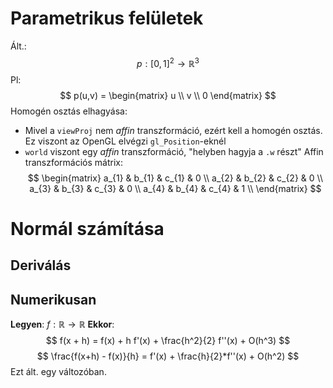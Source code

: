 # Parametrikus felületek

Ált.:
$$
p : [0,1]^2 \to \mathbb{R}^3
 $$
 Pl: 
 $$
 p(u,v) =  \begin{matrix}
u \\
v  \\
0
\end{matrix}
 $$
Homogén osztás elhagyása:
- Mivel a `viewProj` nem *affin* transzformáció, ezért kell a homogén osztás. Ez viszont az OpenGL elvégzi `gl_Position`-eknél 
- `world` viszont egy *affin* transzformáció, "helyben hagyja a `.w` részt"
Affin transzformációs mátrix: $$
\begin{matrix}
a_{1} & b_{1} & c_{1} & 0 \\
a_{2} & b_{2} & c_{2} & 0 \\
a_{3} & b_{3} & c_{3} & 0 \\
a_{4} & b_{4} & c_{4} & 1 \\
\end{matrix}
$$ 
# Normál számítása
## Deriválás
## Numerikusan
**Legyen**: $f : \mathbb{R} \to \mathbb{R}$
**Ekkor**:
$$
f(x + h) = f(x) + h f'(x) + \frac{h^2}{2} f''(x) + O(h^3) 
$$$$
\frac{f(x+h) - f(x)}{h} = f'(x) + \frac{h}{2}*f''(x) + O(h^2)
$$
Ezt ált. egy változóban.